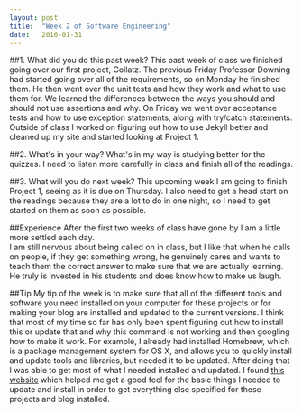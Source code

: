 ```yaml
---
layout: post
title:  "Week 2 of Software Engineering"
date:   2016-01-31
---
```


##1. What did you do this past week?
This past week of class we finished going over our first project, Collatz.  The previous 
Friday Professor Downing had started going over all of the requirements, so on Monday he
finished them.  He then went over the unit tests and how they work and what to use them 
for.  We learned the differences between the ways you should and should not use assertions 
and why.  On Friday we went over acceptance tests and how to use exception statements, 
along with try/catch statements.  Outside of class I worked on figuring out how to use 
Jekyll better and cleaned up my site and started looking at Project 1.

##2. What's in your way?
What's in my way is studying better for the quizzes.  I need to listen more carefully in 
class and finish all of the readings.

##3. What will you do next week?
This upcoming week I am going to finish Project 1, seeing as it is due on Thursday.  I 
also need to get a head start on the readings because they are a lot to do in one night, 
so I need to get started on them as soon as possible.

##Experience
After the first two weeks of class have gone by I am a little more settled each day.  
I am still nervous about being called on in class, but I like that when he calls on 
people, if they get something wrong, he genuinely cares and wants to teach them the 
correct answer to make sure that we are actually learning.  He truly is invested in his 
students and does know how to make us laugh.  

##Tip
My tip of the week is to make sure that all of the different tools and software you need 
installed on your computer for these projects or for making your blog are installed and 
updated to the current versions.  I think that most of my time so far has only been spent 
figuring out how to install this or update that and why this command is not working and 
then googling how to make it work.  For example, I already had installed Homebrew, which 
is a package management system for OS X, and allows you to quickly install and update 
tools and libraries, but needed it to be updated.  After doing that I was able to  get 
most of what I needed installed and updated.  I found 
[this website](http://www.stuartellis.eu/articles/mac-setup/) which helped me get a good 
feel for the basic things I needed to update and install in order to get everything else 
specified for these projects and blog installed.
















